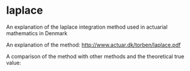 # laplace
An explanation of the laplace integration method used in actuarial mathematics in Denmark

An explanation of the method:
http://www.actuar.dk/torben/laplace.pdf

A comparison of the method with other methods and the theoretical true value:

